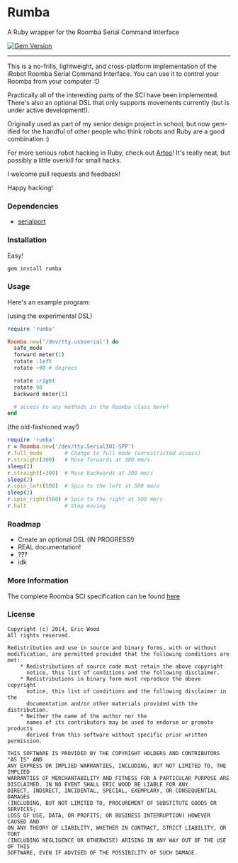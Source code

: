# Rumba
A Ruby wrapper for the Roomba Serial Command Interface

[![Gem Version](https://badge.fury.io/rb/rumba.svg)](http://badge.fury.io/rb/rumba)

- - -

This is a no-frills, lightweight, and cross-platform implementation of the iRobot Roomba Serial Command Interface. You can use it to control your Roomba from your computer :D

Practically all of the interesting parts of the SCI have been implemented. There's also an optional DSL that only supports movements currently (but is under active development!).

Originally used as part of my senior design project in school, but now gem-ified for the handful of other people who think robots and Ruby are a good combination :)

For more serious robot hacking in Ruby, check out [Artoo](http://artoo.io/)! It's really neat, but possibly a little overkill for small hacks.

I welcome pull requests and feedback!

Happy hacking!

### Dependencies
* [serialport](http://ruby-serialport.rubyforge.org/)

### Installation

Easy!

```bash
gem install rumba
```

### Usage

Here's an example program:

(using the experimental DSL)

```ruby
require 'rumba'

Roomba.new('/dev/tty.usbserial') do
  safe_mode
  forward meter(1)
  rotate :left
  rotate -90 # degrees

  rotate :right
  rotate 90
  backward meter(1)

  # access to any methods in the Roomba class here!
end
```

(the old-fashioned way!)

```ruby
require 'rumba'
r = Roomba.new('/dev/tty.SerialIO1-SPP')
r.full_mode       # Change to full mode (unrestricted access)
r.straight(300)   # Move forwards at 300 mm/s
sleep(2)
r.straight(-300)  # Move backwards at 300 mm/s
sleep(2)
r.spin_left(500)  # Spin to the left at 500 mm/s
sleep(2)
r.spin_right(500) # Spin to the right at 500 mm/s
r.halt            # Stop moving
```

### Roadmap
* Create an optional DSL (IN PROGRESS!)
* REAL documentation!
* ???
* idk

### More Information

The complete Roomba SCI specification can be found [here](http://www.irobot.com/images/consumer/hacker/roomba_sci_spec_manual.pdf)

### License

```
Copyright (c) 2014, Eric Wood
All rights reserved.

Redistribution and use in source and binary forms, with or without
modification, are permitted provided that the following conditions are met:
    * Redistributions of source code must retain the above copyright
      notice, this list of conditions and the following disclaimer.
    * Redistributions in binary form must reproduce the above copyright
      notice, this list of conditions and the following disclaimer in the
      documentation and/or other materials provided with the distribution.
    * Neither the name of the author nor the
      names of its contributors may be used to endorse or promote products
      derived from this software without specific prior written permission.

THIS SOFTWARE IS PROVIDED BY THE COPYRIGHT HOLDERS AND CONTRIBUTORS "AS IS" AND
ANY EXPRESS OR IMPLIED WARRANTIES, INCLUDING, BUT NOT LIMITED TO, THE IMPLIED
WARRANTIES OF MERCHANTABILITY AND FITNESS FOR A PARTICULAR PURPOSE ARE
DISCLAIMED. IN NO EVENT SHALL ERIC WOOD BE LIABLE FOR ANY
DIRECT, INDIRECT, INCIDENTAL, SPECIAL, EXEMPLARY, OR CONSEQUENTIAL DAMAGES
(INCLUDING, BUT NOT LIMITED TO, PROCUREMENT OF SUBSTITUTE GOODS OR SERVICES;
LOSS OF USE, DATA, OR PROFITS; OR BUSINESS INTERRUPTION) HOWEVER CAUSED AND
ON ANY THEORY OF LIABILITY, WHETHER IN CONTRACT, STRICT LIABILITY, OR TORT
(INCLUDING NEGLIGENCE OR OTHERWISE) ARISING IN ANY WAY OUT OF THE USE OF THIS
SOFTWARE, EVEN IF ADVISED OF THE POSSIBILITY OF SUCH DAMAGE.
```
